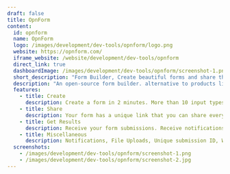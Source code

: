 ```yaml
---
draft: false
title: OpnForm
content:
  id: opnform
  name: OpnForm
  logo: /images/development/dev-tools/opnform/logo.png
  website: https://opnform.com/
  iframe_website: /website/development/dev-tools/opnform
  direct_link: true
  dashboardImage: /images/development/dev-tools/opnform/screenshot-1.png
  short_description: "Form Builder, Create beautiful forms and share them anywhere. It is super fast, you don't need to know how to code. It's an alternative to products like Typeform, JotForm, Tally, etc"
  description: "An open-source form builder. alternative to products like Typeform, JotForm, Tally, etc. Create beautiful forms and share them anywhere. It is super fast, you don't need to know how to code."
  features:
    - title: Create
      description: Create a form in 2 minutes. More than 10 input types, images, logic, and much more.
    - title: Share
      description: Your form has a unique link that you can share everywhere. Send the link, or even embed the form on your website.
    - title: Get Results
      description: Receive your form submissions. Receive notifications, and send confirmations. Export submissions and check your form analytics.
    - title: Miscellaneous
      description: Notifications, File Uploads, Unique submission ID, Webhooks, Form password, Custom code, Closing date, And much more...
  screenshots:
    - /images/development/dev-tools/opnform/screenshot-1.png
    - /images/development/dev-tools/opnform/screenshot-2.jpg
---
```

